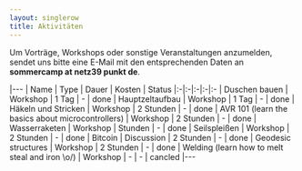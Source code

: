 ```yaml
---
layout: singlerow
title: Aktivitäten
---
```


Um Vorträge, Workshops oder sonstige Veranstaltungen anzumelden, sendet uns bitte eine E-Mail mit den entsprechenden Daten an **sommercamp at netz39 punkt de**.

|---
| Name | Type | Dauer | Kosten | Status
|:-|:-|:-|:-|:-
| Duschen bauen | Workshop | 1 Tag | - | done
| Hauptzeltaufbau | Workshop | 1 Tag | - | done
| Häkeln und Stricken | Workshop | 2 Stunden | - | done
| AVR 101 (learn the basics about microcontrollers) | Workshop | 2 Stunden | - | done
| Wasserraketen | Workshop | Stunden | - | done
| Seilspleißen | Workshop | 2 Stunden | - | done
| Bitcoin | Discussion | 2 Stunden | - | done
| Geodesic structures | Workshop | 2 Stunden | - | done
| Welding (learn how to melt steal and iron \o/) | Workshop | - | - | cancled
|---
